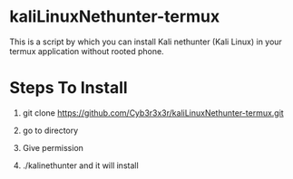 # kaliLinuxNethunter-termux
This is a script by which you can install Kali nethunter (Kali Linux) in your termux application without rooted phone.

# Steps To Install
1. git clone https://github.com/Cyb3r3x3r/kaliLinuxNethunter-termux.git

2. go to directory
3. Give permission
4. ./kalinethunter and it will install
